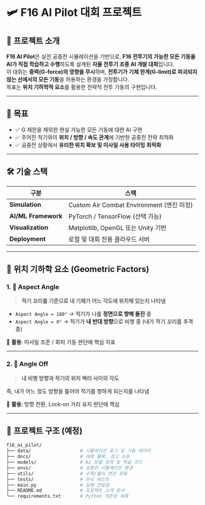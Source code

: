# 🛩️ F16 AI Pilot 대회 프로젝트

## 📌 프로젝트 소개
**F16 AI Pilot**은 실전 공중전 시뮬레이션을 기반으로, **F16 전투기의 가능한 모든 기동을 AI가 직접 학습하고 수행**하도록 설계된 **자율 전투기 조종 AI 개발 대회**입니다.  
이 대회는 **중력(G-force)의 영향을 무시**하며, **전투기가 기체 한계(G-limit)로 파괴되지 않는 선에서의 모든 기동**을 허용하는 환경을 가정합니다.  
목표는 **위치 기하학적 요소**를 활용한 전략적 전투 기동의 구현입니다.

---

## 🎯 목표
- ✅ G 제한을 제외한 현실 가능한 모든 기동에 대한 AI 구현  
- ✅ 주어진 적기와의 **위치 / 방향 / 속도 관계**에 기반한 공중전 전략 최적화  
- ✅ 공중전 상황에서 **유리한 위치 확보 및 미사일 사용 타이밍 최적화**

---

## 🛠 기술 스택

| 구분               | 스택                                      |
|--------------------|-------------------------------------------|
| **Simulation**      | Custom Air Combat Environment (엔진 미정) |
| **AI/ML Framework** | PyTorch / TensorFlow (선택 가능)         |
| **Visualization**   | Matplotlib, OpenGL 또는 Unity 기반        |
| **Deployment**      | 로컬 및 대회 전용 클라우드 서버           |

---

## 🧭 위치 기하학 요소 (Geometric Factors)

### 1. 🧲 Aspect Angle
> **적기 꼬리를 기준으로 내 기체가 어느 각도에 위치해 있는지 나타냄**

- `Aspect Angle = 180°` → 적기가 나를 **정면으로 향해 돌진** 중  
- `Aspect Angle = 0°` → 적기가 **내 반대 방향**으로 비행 중 (내가 적기 꼬리를 추격 중)

📌 **활용**: 미사일 조준 / 회피 기동 판단에 핵심 지표

---

### 2. 🎯 Angle Off
> **내 비행 방향과 적기의 위치 벡터 사이의 각도**

즉, 내가 어느 정도 방향을 틀어야 적기를 향하게 되는지를 나타냄  

📌 **활용**: 방향 전환, Lock-on 거리 유지 판단에 핵심

---

## 📂 프로젝트 구조 (예정)

```bash
f16_ai_pilot/
├── data/                  # 시뮬레이션 로그 및 기동 데이터
├── docs/                  # 대회 룰북, 참고 논문
├── models/                # AI 모델 정의 및 학습 코드
├── envs/                  # 공중전 시뮬레이션 환경
├── utils/                 # 수학/물리 연산 유틸
├── tests/                 # 유닛 테스트
├── main.py                # 실행 진입점
├── README.md              # 프로젝트 소개 문서
└── requirements.txt       # Python 의존성 목록
